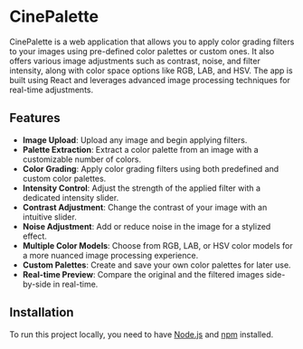# CinePalette

CinePalette is a web application that allows you to apply color grading filters to your images using pre-defined color palettes or custom ones. It also offers various image adjustments such as contrast, noise, and filter intensity, along with color space options like RGB, LAB, and HSV. The app is built using React and leverages advanced image processing techniques for real-time adjustments.

## Features

- **Image Upload**: Upload any image and begin applying filters.
- **Palette Extraction**: Extract a color palette from an image with a customizable number of colors.
- **Color Grading**: Apply color grading filters using both predefined and custom color palettes.
- **Intensity Control**: Adjust the strength of the applied filter with a dedicated intensity slider.
- **Contrast Adjustment**: Change the contrast of your image with an intuitive slider.
- **Noise Adjustment**: Add or reduce noise in the image for a stylized effect.
- **Multiple Color Models**: Choose from RGB, LAB, or HSV color models for a more nuanced image processing experience.
- **Custom Palettes**: Create and save your own color palettes for later use.
- **Real-time Preview**: Compare the original and the filtered images side-by-side in real-time.

## Installation

To run this project locally, you need to have [Node.js](https://nodejs.org/) and [npm](https://www.npmjs.com/) installed. 
